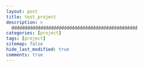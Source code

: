 ```yaml
---
layout: post
title: test_project
description: >
  dddddddddddddddddddddddddddddddddddddddddddddddd
categories: [project]
tags: [project]
sitemap: false
hide_last_modified: true
comments: true
---
```

